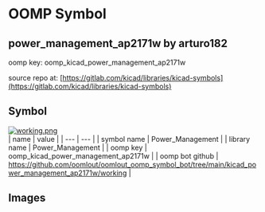 # OOMP Symbol  
## power_management_ap2171w  by arturo182  
  
oomp key: oomp_kicad_power_management_ap2171w  
  
source repo at: [https://gitlab.com/kicad/libraries/kicad-symbols](https://gitlab.com/kicad/libraries/kicad-symbols)  
## Symbol  
  
[![working.png](working_600.png)](working.png)  
| name | value | 
| --- | --- | 
| symbol name | Power_Management | 
| library name | Power_Management | 
| oomp key | oomp_kicad_power_management_ap2171w | 
| oomp bot github | https://github.com/oomlout/oomlout_oomp_symbol_bot/tree/main/kicad_power_management_ap2171w/working | 
## Images  

